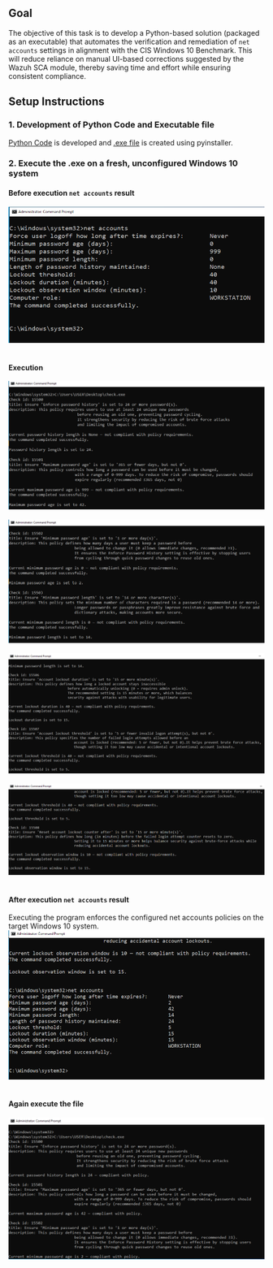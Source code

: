## Goal

The objective of this task is to develop a Python-based solution (packaged as an executable) that automates the verification and remediation of `net accounts` settings in alignment with the CIS Windows 10 Benchmark. This will reduce reliance on manual UI-based corrections suggested by the Wazuh SCA module, thereby saving time and effort while ensuring consistent compliance.

## Setup Instructions 
### 1. Development of Python Code and Executable file
[Python Code](cis_win10_benchmark_net_accounts_remediations.py) is developed and [.exe file](cis_win10_benchmark_net_accounts_remediations.exe) is created using pyinstaller.

### 2. Execute the .exe on a fresh, unconfigured Windows 10 system
#### Before execution `net accounts` result
![Preview Failed](Implement-net-accounts-policy-Python-code-screenshots/1.png)<br><br>
#### Execution 
![Preview Failed](Implement-net-accounts-policy-Python-code-screenshots/2.png)<br><br>
![Preview Failed](Implement-net-accounts-policy-Python-code-screenshots/3.png)<br><br>
![Preview Failed](Implement-net-accounts-policy-Python-code-screenshots/4.png)<br><br>
![Preview Failed](Implement-net-accounts-policy-Python-code-screenshots/5.png)<br><br>
#### After execution `net accounts` result
Executing the program enforces the configured net accounts policies on the target Windows 10 system.<br>
![Preview Failed](Implement-net-accounts-policy-Python-code-screenshots/6.png)<br><br>
#### Again execute the file
![Preview Failed](Implement-net-accounts-policy-Python-code-screenshots/7.png)<br><br>


